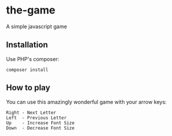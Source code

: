 the-game
========

A simple javascript game

Installation
---

Use PHP's composer:

    composer install

How to play
---

You can use this amazingly wonderful game with your arrow keys:

    Right - Next Letter
    Left  - Previous Letter
    Up    - Increase Font Size
    Down  - Decrease Font Size
